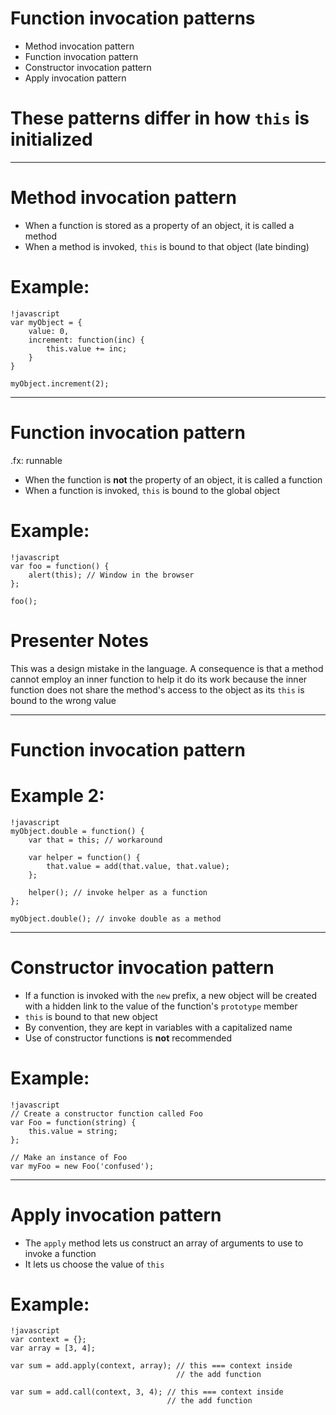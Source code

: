 # Function invocation patterns

* Method invocation pattern
* Function invocation pattern
* Constructor invocation pattern
* Apply invocation pattern

# These patterns differ in how `this` is initialized

---

# Method invocation pattern

* When a function is stored as a property of an object, it is called a method
* When a method is invoked, `this` is bound to that object (late binding)

# Example:

    !javascript
    var myObject = {
        value: 0,
        increment: function(inc) {
            this.value += inc;
        }
    }

    myObject.increment(2);

---

# Function invocation pattern

.fx: runnable

* When the function is **not** the property of an object, it is called a function
* When a function is invoked, `this` is bound to the global object

# Example:

    !javascript
    var foo = function() {
        alert(this); // Window in the browser
    };

    foo();

# Presenter Notes
This was a design mistake in the language.
A consequence is that a method cannot employ an inner function to help it do its work because the inner function does not share the method's access to the object as its `this` is bound to the wrong value

---

# Function invocation pattern

# Example 2:

    !javascript
    myObject.double = function() {
        var that = this; // workaround

        var helper = function() {
            that.value = add(that.value, that.value);
        };

        helper(); // invoke helper as a function
    };

    myObject.double(); // invoke double as a method

---

# Constructor invocation pattern

* If a function is invoked with the `new` prefix, a new object will be created with a hidden link to the value of the function's `prototype` member
* `this` is bound to that new object
* By convention, they are kept in variables with a capitalized name
* Use of constructor functions is **not** recommended

# Example:

    !javascript
    // Create a constructor function called Foo
    var Foo = function(string) {
        this.value = string;
    };

    // Make an instance of Foo
    var myFoo = new Foo('confused');

---

# Apply invocation pattern

* The `apply` method lets us construct an array of arguments to use to invoke a function
* It lets us choose the value of `this`

# Example:

    !javascript
    var context = {};
    var array = [3, 4];

    var sum = add.apply(context, array); // this === context inside
                                         // the add function

    var sum = add.call(context, 3, 4); // this === context inside
                                       // the add function
